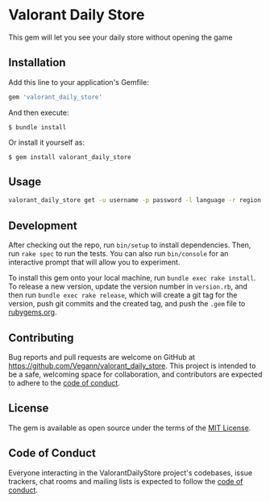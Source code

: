 # Valorant Daily Store

This gem will let you see your daily store without opening the game

## Installation

Add this line to your application's Gemfile:

```ruby
gem 'valorant_daily_store'
```

And then execute:

    $ bundle install

Or install it yourself as:

    $ gem install valorant_daily_store

## Usage

```sh
valorant_daily_store get -u username -p password -l language -r region
```

## Development

After checking out the repo, run `bin/setup` to install dependencies. Then, run `rake spec` to run the tests. You can also run `bin/console` for an interactive prompt that will allow you to experiment.

To install this gem onto your local machine, run `bundle exec rake install`. To release a new version, update the version number in `version.rb`, and then run `bundle exec rake release`, which will create a git tag for the version, push git commits and the created tag, and push the `.gem` file to [rubygems.org](https://rubygems.org).

## Contributing

Bug reports and pull requests are welcome on GitHub at https://github.com/Vegann/valorant_daily_store. This project is intended to be a safe, welcoming space for collaboration, and contributors are expected to adhere to the [code of conduct](https://github.com/Vegann/valorant_daily_store/blob/main/CODE_OF_CONDUCT.md).

## License

The gem is available as open source under the terms of the [MIT License](https://opensource.org/licenses/MIT).

## Code of Conduct

Everyone interacting in the ValorantDailyStore project's codebases, issue trackers, chat rooms and mailing lists is expected to follow the [code of conduct](https://github.com/Vegann/valorant_daily_store/blob/main/CODE_OF_CONDUCT.md).
